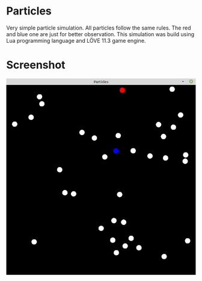 # Particles
Very simple particle simulation.
All particles follow the same rules.
The red and blue one are just for better observation.
This simulation was build using Lua programming language and LÖVE 11.3 game engine.

# Screenshot

![Alt text](screenshot.png)

